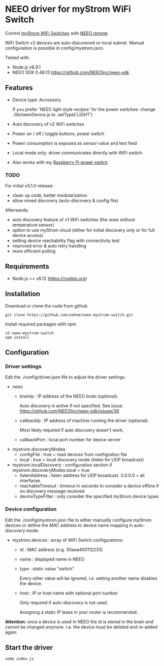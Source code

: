 # NEEO driver for myStrom WiFi Switch
Control [myStrom WiFi Switches](https://mystrom.ch/wifi-switch/) with [NEEO remote](https://neeo.com).

WiFi Switch v2 devices are auto-discovered on local subnet. Manual configuration is possible in config/mystrom.json.

Tested with:
 - Node.js v8.9.1
 - NEEO SDK 0.48.13 https://github.com/NEEOInc/neeo-sdk
 
## Features
 - Device type: Accessory

   If you prefer 'NEEO light style recipes' for the power switches: change ./lib/neeoDevice.js to .setType('LIGHT')

 - Auto discovery of v2 WiFi switches
 - Power on / off / toggle buttons, power switch
 - Power consumption is exposed as sensor value and text field
 - Local mode only: driver communicates directly with WiFi switch.
 - Also works with my [Raspberry Pi power switch](https://github.com/zehnm/pi-power-switch)

### TODO
For initial v0.1.0 release:
 - clean up code, better modularization
 - allow mixed discovery (auto-discovery & config file)

Afterwards: 
 - auto discovery feature of v1 WiFi switches (the ones without temperature sensor)
 - option to use myStrom cloud (either for initial discovery only or for full device access)
 - setting device reachability flag with connectivity test
 - improved error & auto retry handling
 - more efficient polling

## Requirements
 - Node.js >= v6.12 (https://nodejs.org)

## Installation
Download or clone the code from github.
```
git clone https://github.com/zehnm/neeo-mystrom-switch.git
```
Install required packages with npm
```
cd neeo-mystrom-switch
npm install
```

## Configuration
### Driver settings
Edit the ./config/driver.json file to adjust the driver settings:
 - neeo
   - brainIp : IP address of the NEEO brain (optional).

     Auto discovery is active if not specified. 
     See issue: https://github.com/NEEOInc/neeo-sdk/issues/36

   - callbackIp : IP address of machine running the driver (optional).

     Most likely required if auto discovery doesn't work.

   - callbackPort : local port number for device server
 - mystrom.discoveryModes
   - configFile : true = read devices from configration file
   - local : true = local discovery mode (listen for UDP broadcast)
 - mystrom.localDiscovery : configuration section if mystrom.discoveryModes.local = true
   - listenAddress    : listen address for UDP broadcast. 0.0.0.0 = all interfaces
   - reachableTimeout : timeout in seconds to consider a device offline if no discovery message received
   - deviceTypeFilter : only consider the specified myStrom device types

### Device configuration
Edit the ./config/mystrom.json file to either manually configure myStrom devices or define the MAC address to device name mapping in auto-discovery mode:
 - mystrom.devices : array of WiFi Switch configurations:
   - id : MAC address (e.g. 30aea400112233)
   - name : displayed name in NEEO
   - type : static value "switch"

     Every other value will be ignored, i.e. setting another name disables the device.

   - host : IP or host name with optional port number

     Only required if auto-discovery is not used.

     Assigning a static IP lease in your router is recommended.

**Attention:** once a device is used in NEEO the id is stored in the brain and cannot be changed anymore. I.e. the device must be deleted and re-added again.

## Start the driver

```
node index.js 
```
